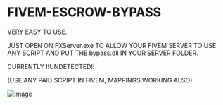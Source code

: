 # FIVEM-ESCROW-BYPASS
VERY EASY TO USE.

JUST OPEN ON FXServer.exe TO ALLOW YOUR FIVEM SERVER TO USE ANY SCRIPT AND PUT THE bypass.dll IN YOUR SERVER FOLDER.

CURRENTLY !!UNDETECTED!!

(USE ANY PAID SCRIPT IN FIVEM, MAPPINGS WORKING ALSO)

![image](https://user-images.githubusercontent.com/84667937/200367718-59d56bb2-e6b5-47b2-bce2-41ae3c073a3e.png)
